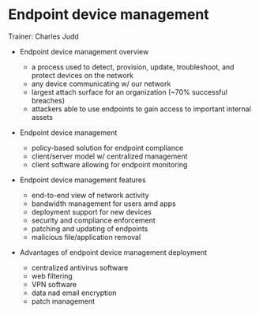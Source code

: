 # Endpoint device management

Trainer: Charles Judd


- Endpoint device management overview
  - a process used to detect, provision, update, troubleshoot, and protect devices on the network
  - any device communicating w/ our network
  - largest attach surface for an organization (~70% successful breaches)
  - attackers able to use endpoints to gain access to important internal assets


- Endpoint device management
  - policy-based solution for endpoint compliance
  - client/server model w/ centralized management
  - client software allowing for endpoint monitoring


- Endpoint device management features
  - end-to-end view of network activity
  - bandwidth management for users amd apps
  - deployment support for new devices
  - security and compliance enforcement
  - patching and updating of endpoints
  - malicious file/application removal


- Advantages of endpoint device management deployment
  - centralized antivirus software
  - web filtering
  - VPN software
  - data nad email encryption
  - patch management







